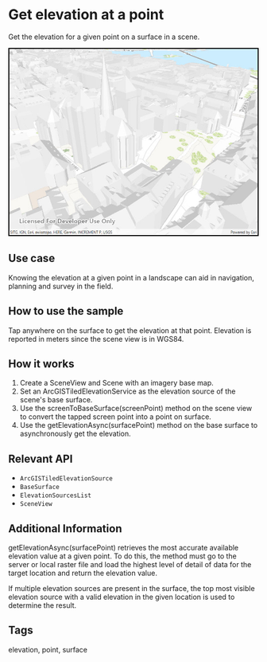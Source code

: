 # Get elevation at a point

Get the elevation for a given point on a surface in a scene. 

![](GetElevationAtAPoint.jpg)

## Use case

Knowing the elevation at a given point in a landscape can aid in navigation, planning and survey in the field.

## How to use the sample

Tap anywhere on the surface to get the elevation at that point. Elevation is reported in meters since the scene view is in WGS84.

## How it works

1. Create a SceneView and Scene with an imagery base map.
2. Set an ArcGISTiledElevationService as the elevation source of the scene's base surface.
3. Use the screenToBaseSurface(screenPoint) method on the scene view to convert the tapped screen point into a point on surface.
4. Use the getElevationAsync(surfacePoint) method on the base surface to asynchronously get the elevation.

## Relevant API

* `ArcGISTiledElevationSource`
* `BaseSurface`
* `ElevationSourcesList`
* `SceneView`

## Additional Information

getElevationAsync(surfacePoint) retrieves the most accurate available elevation value at a given point. To do this, the method must go to the server or local raster file and load the highest level of detail of data for the target location and return the elevation value.

If multiple elevation sources are present in the surface, the top most visible elevation source with a valid elevation in the given location is used to determine the result.

## Tags

elevation, point, surface
